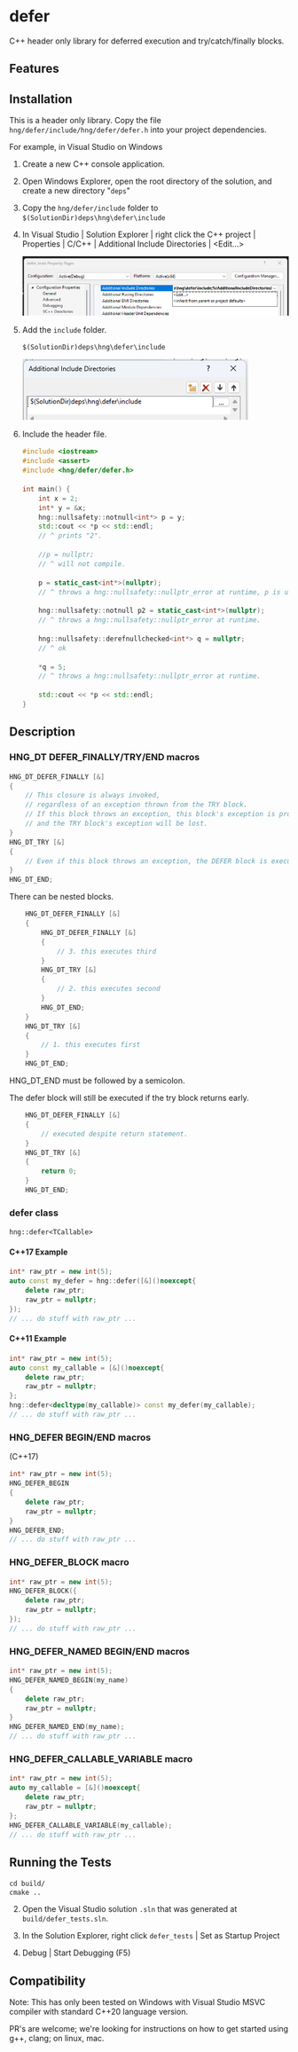 # defer
C++ header only library for deferred execution and try/catch/finally blocks.

## Features

## Installation
This is a header only library. Copy the file `hng/defer/include/hng/defer/defer.h` into your project dependencies.

For example, in Visual Studio on Windows

1. Create a new C++ console application.

2. Open Windows Explorer, open the root directory of the solution, and create a new directory "`deps`"

3. Copy the `hng/defer/include` folder to `$(SolutionDir)deps\hng\defer\include`

4. In Visual Studio | Solution Explorer | right click the C++ project | Properties | C/C++ | Additional Include Directories | &lt;Edit...&gt;

    ![Properties](docs/image.png)

5. Add the `include` folder.

    ```
    $(SolutionDir)deps\hng\defer\include
    ```

    ![Additional Include Directories](docs/image-1.png)

6. Include the header file.

    ```cpp
    #include <iostream>
    #include <assert>
    #include <hng/defer/defer.h>

    int main() {
        int x = 2;
        int* y = &x;
        hng::nullsafety::notnull<int*> p = y;
        std::cout << *p << std::endl;
        // ^ prints "2".

        //p = nullptr;
        // ^ will not compile.

        p = static_cast<int*>(nullptr);
        // ^ throws a hng::nullsafety::nullptr_error at runtime, p is unchanged.

        hng::nullsafety::notnull p2 = static_cast<int*>(nullptr);
        // ^ throws a hng::nullsafety::nullptr_error at runtime.

        hng::nullsafety::derefnullchecked<int*> q = nullptr;
        // ^ ok

        *q = 5;
        // ^ throws a hng::nullsafety::nullptr_error at runtime.

        std::cout << *p << std::endl;
    }
    ```

## Description

### HNG_DT DEFER_FINALLY/TRY/END macros

```cpp
HNG_DT_DEFER_FINALLY [&]
{
	// This closure is always invoked,
    // regardless of an exception thrown from the TRY block.
	// If this block throws an exception, this block's exception is propagated
    // and the TRY block's exception will be lost.
}
HNG_DT_TRY [&]
{
	// Even if this block throws an exception, the DEFER block is executed.
}
HNG_DT_END;
```

There can be nested blocks.

```cpp
	HNG_DT_DEFER_FINALLY [&]
    {
		HNG_DT_DEFER_FINALLY [&]
        {
			// 3. this executes third
        }
		HNG_DT_TRY [&]
        {
			// 2. this executes second
        }
		HNG_DT_END;
    }
	HNG_DT_TRY [&]
    {
		// 1. this executes first
    }
	HNG_DT_END;
```

HNG_DT_END must be followed by a semicolon.

The defer block will still be executed if the try block returns early.

```cpp
	HNG_DT_DEFER_FINALLY [&]
    {
        // executed despite return statement.
    }
	HNG_DT_TRY [&]
    {
        return 0;
    }
	HNG_DT_END;
```

### defer class

```
hng::defer<TCallable>
```

#### C++17 Example

```cpp
int* raw_ptr = new int(5);
auto const my_defer = hng::defer([&]()noexcept{
    delete raw_ptr;
    raw_ptr = nullptr;
});
// ... do stuff with raw_ptr ...
```

#### C++11 Example
```cpp
int* raw_ptr = new int(5);
auto const my_callable = [&]()noexcept{
    delete raw_ptr;
    raw_ptr = nullptr;
};
hng::defer<decltype(my_callable)> const my_defer(my_callable);
// ... do stuff with raw_ptr ...
```

### HNG_DEFER BEGIN/END macros
(C++17)

```cpp
int* raw_ptr = new int(5);
HNG_DEFER_BEGIN
{
    delete raw_ptr;
    raw_ptr = nullptr;
}
HNG_DEFER_END;
// ... do stuff with raw_ptr ...
```

### HNG_DEFER_BLOCK macro

```cpp
int* raw_ptr = new int(5);
HNG_DEFER_BLOCK({
    delete raw_ptr;
    raw_ptr = nullptr;
});
// ... do stuff with raw_ptr ...
```

### HNG_DEFER_NAMED BEGIN/END macros

```cpp
int* raw_ptr = new int(5);
HNG_DEFER_NAMED_BEGIN(my_name)
{
    delete raw_ptr;
    raw_ptr = nullptr;
}
HNG_DEFER_NAMED_END(my_name);
// ... do stuff with raw_ptr ...
```

### HNG_DEFER_CALLABLE_VARIABLE macro

```cpp
int* raw_ptr = new int(5);
auto my_callable = [&]()noexcept{
    delete raw_ptr;
    raw_ptr = nullptr;
};
HNG_DEFER_CALLABLE_VARIABLE(my_callable);
// ... do stuff with raw_ptr ...
```

## Running the Tests

```
cd build/
cmake ..
```

2. Open the Visual Studio solution `.sln` that was generated at `build/defer_tests.sln`.

3. In the Solution Explorer, right click `defer_tests` | Set as Startup Project

4. Debug | Start Debugging (F5)

## Compatibility

Note: This has only been tested on Windows with Visual Studio MSVC compiler with standard C++20 language version.

PR's are welcome; we're looking for instructions on how to get started using g++, clang; on linux, mac.
